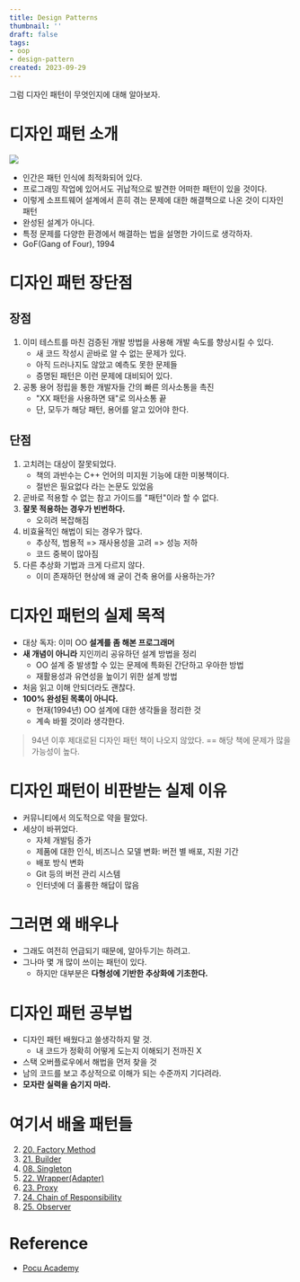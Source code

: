 ```yaml
---
title: Design Patterns
thumbnail: ''
draft: false
tags:
- oop
- design-pattern
created: 2023-09-29
---
```


그럼 디자인 패턴이 무엇인지에 대해 알아보자.

# 디자인 패턴 소개

![](ObjectOrientedProgramming_07_DesignPattern_0.png)

* 인간은 패턴 인식에 최적화되어 있다.
* 프로그래밍 작업에 있어서도 귀납적으로 발견한 어떠한 패턴이 있을 것이다.
* 이렇게 소프트웨어 설계에서 흔히 겪는 문제에 대한 해결책으로 나온 것이 디자인 패턴
* 완성된 설계가 아니다.
* 특정 문제를 다양한 환경에서 해결하는 법을 설명한 가이드로 생각하자.
* GoF(Gang of Four), 1994

# 디자인 패턴 장단점

## 장점

1. 이미 테스트를 마친 검증된 개발 방법을 사용해 개발 속도를 향상시킬 수 있다.
   * 새 코드 작성시 곧바로 알 수 없는 문제가 있다.
   * 아직 드러나지도 않았고 예측도 못한 문제들
   * 증명된 패턴은 이런 문제에 대비되어 있다.
1. 공통 용어 정립을 통한 개발자들 간의 빠른 의사소통을 촉진
   * "XX 패턴을 사용하면 돼"로 의사소통 끝
   * 단, 모두가 해당 패턴, 용어를 알고 있어야 한다.

## 단점

1. 고치려는 대상이 잘못되었다.
   * 책의 과반수는 C++ 언어의 미지원 기능에 대한 미봉책이다.
   * 절반은 필요없다 라는 논문도 있었음
1. 곧바로 적용할 수 없는 참고 가이드를 "패턴"이라 할 수 없다.
1. **잘못 적용하는 경우가 빈번하다.**
   * 오히려 복잡해짐
1. 비효율적인 해법이 되는 경우가 많다.
   * 추상적, 범용적 => 재사용성을 고려 => 성능 저하
   * 코드 중복이 많아짐
1. 다른 추상화 기법과 크게 다르지 않다.
   * 이미 존재하던 현상에 왜 굳이 건축 용어를 사용하는가?

# 디자인 패턴의 실제 목적

* 대상 독자: 이미 OO **설계를 좀 해본 프로그래머**
* **새 개념이 아니라** 지인끼리 공유하던 설계 방법을 정리
  * OO 설계 중 발생할 수 있는 문제에 특화된 간단하고 우아한 방법
  * 재활용성과 유연성을 높이기 위한 설계 방법
* 처음 읽고 이해 안되더라도 괜찮다.
* **100% 완성된 목록이 아니다.**
  * 현재(1994년) OO 설계에 대한 생각들을 정리한 것
  * 계속 바뀔 것이라 생각한다.

 > 
 > 94년 이후 제대로된 디자인 패턴 책이 나오지 않았다. == 해당 책에 문제가 많을 가능성이 높다.

# 디자인 패턴이 비판받는 실제 이유

* 커뮤니티에서 의도적으로 약을 팔았다.
* 세상이 바뀌었다.
  * 자체 개발팀 증가
  * 제품에 대한 인식, 비즈니스 모델 변화: 버전 별 배포, 지원 기간
  * 배포 방식 변화
  * Git 등의 버전 관리 시스템
  * 인터넷에 더 훌륭한 해답이 많음

# 그러면 왜 배우나

* 그래도 여전히 언급되기 때문에, 알아두기는 하려고.
* 그나마 몇 개 많이 쓰이는 패턴이 있다.
  * 하지만 대부분은 **다형성에 기반한 추상화에 기초한다.**

# 디자인 패턴 공부법

* 디자인 패턴 배웠다고 쓸생각하지 말 것.
  * 내 코드가 정확히 어떻게 도는지 이해되기 전까진 X
* 스택 오버플로우에서 해법을 먼저 찾을 것
* 남의 코드를 보고 추상적으로 이해가 되는 수준까지 기다려라.
* **모자란 실력을 숨기지 마라.**

# 여기서 배울 패턴들

2. [20. Factory Method](20.%20Factory%20Method.md)
2. [21. Builder](21.%20Builder.md)
2. [08. Singleton](08.%20Singleton.md)
2. [22. Wrapper(Adapter)](22.%20Wrapper%28Adapter%29.md)
2. [23. Proxy](23.%20Proxy.md)
2. [24. Chain of Responsibility](24.%20Chain%20of%20Responsibility.md)
2. [25. Observer](25.%20Observer.md)

# Reference

* [Pocu Academy](https://pocu.academy/ko)
